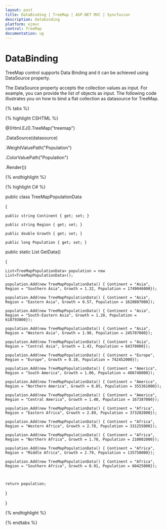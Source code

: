 ```yaml
---
layout: post
title: DataBinding | TreeMap | ASP.NET MVC | Syncfusion
description: databinding
platform: ejmvc
control: TreeMap
documentation: ug
---
```


# DataBinding

TreeMap control supports Data Binding and it can be achieved using DataSource property.

The DataSource property accepts the collection values as input. For example, you can provide the list of objects as input. The following code illustrates you on how to bind a flat collection as datasource for TreeMap.

{% tabs %}
 
{% highlight CSHTML %}

@(Html.EJ().TreeMap("treemap")

.DataSource(datasource)

.WeightValuePath("Population")

.ColorValuePath("Population")

.Render())

{% endhighlight %}

{% highlight C# %}

public class TreeMapPopulationData

{

	public string Continent { get; set; }

	public string Region { get; set; }

	public double Growth { get; set; }

	public long Population { get; set; }



public static List<TreeMapPopulationData> GetData()

{

	List<TreeMapPopulationData> population = new List<TreeMapPopulationData>();

	population.Add(new TreeMapPopulationData() { Continent = "Asia", Region = "Southern Asia", Growth = 1.32, Population = 1749046000});

	population.Add(new TreeMapPopulationData() { Continent = "Asia", Region = "Eastern Asia", Growth = 0.57, Population = 1620807000});

	population.Add(new TreeMapPopulationData() { Continent = "Asia", Region = "South-Eastern Asia", Growth = 1.20, Population = 618793000});

	population.Add(new TreeMapPopulationData() { Continent = "Asia", Region = "Western Asia", Growth = 1.98, Population = 245707000});

	population.Add(new TreeMapPopulationData() { Continent = "Asia", Region = "Central Asia", Growth = 1.43, Population = 64370000});

	population.Add(new TreeMapPopulationData() { Continent = "Europe", Region = "Europe", Growth = 0.10, Population = 742452000});

	population.Add(new TreeMapPopulationData() { Continent = "America", Region = "South America", Growth = 1.06, Population = 406740000});

	population.Add(new TreeMapPopulationData() { Continent = "America", Region = "Northern America", Growth = 0.85, Population = 355361000});

	population.Add(new TreeMapPopulationData() { Continent = "America", Region = "Central America", Growth = 1.40, Population = 167387000});

	population.Add(new TreeMapPopulationData() { Continent = "Africa", Region = "Eastern Africa", Growth = 2.89, Population = 373202000});

	population.Add(new TreeMapPopulationData() { Continent = "Africa", Region = "Western Africa", Growth = 2.78, Population = 331255000});

	population.Add(new TreeMapPopulationData() { Continent = "Africa", Region = "Northern Africa", Growth = 1.70, Population = 210002000});

	population.Add(new TreeMapPopulationData() { Continent = "Africa", Region = "Middle Africa", Growth = 2.79, Population = 135750000});

	population.Add(new TreeMapPopulationData() { Continent = "Africa", Region = "Southern Africa", Growth = 0.91, Population = 60425000});



	return population;

}

}



{% endhighlight %}

{% endtabs %} 

